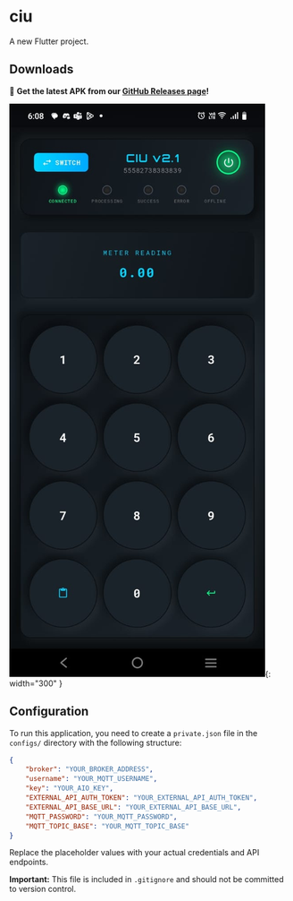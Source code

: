 # ciu

A new Flutter project.

## Downloads

🚀 **Get the latest APK from our [GitHub Releases page](https://github.com/benkigera/ciu/releases/)!**

![CIU App Screenshot](images/ciu.jpeg){: width="300" }

## Configuration

To run this application, you need to create a `private.json` file in the `configs/` directory with the following structure:

```json
{
    "broker": "YOUR_BROKER_ADDRESS",
    "username": "YOUR_MQTT_USERNAME",
    "key": "YOUR_AIO_KEY",
    "EXTERNAL_API_AUTH_TOKEN": "YOUR_EXTERNAL_API_AUTH_TOKEN",
    "EXTERNAL_API_BASE_URL": "YOUR_EXTERNAL_API_BASE_URL",
    "MQTT_PASSWORD": "YOUR_MQTT_PASSWORD",
    "MQTT_TOPIC_BASE": "YOUR_MQTT_TOPIC_BASE"
}
```

Replace the placeholder values with your actual credentials and API endpoints.

**Important:** This file is included in `.gitignore` and should not be committed to version control.